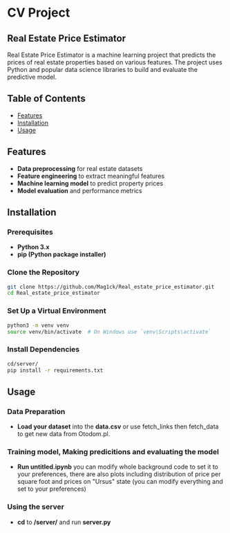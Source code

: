 # CV Project

## Real Estate Price Estimator

Real Estate Price Estimator is a machine learning project that predicts the prices of real estate properties based on various features. The project uses Python and popular data science libraries to build and evaluate the predictive model.

## Table of Contents
- [Features](#features)
- [Installation](#installation)
- [Usage](#usage)
## Features

- **Data preprocessing** for real estate datasets
- **Feature engineering** to extract meaningful features
- **Machine learning model** to predict property prices
- **Model evaluation** and performance metrics

## Installation

### Prerequisites

- **Python 3.x**
- **pip (Python package installer)**

### Clone the Repository

```bash
git clone https://github.com/Mag1ck/Real_estate_price_estimator.git
cd Real_estate_price_estimator
```

### Set Up a Virtual Environment
```bash
python3 -m venv venv
source venv/bin/activate  # On Windows use `venv\Scripts\activate`
```

### Install Dependencies
```bash
cd/server/
pip install -r requirements.txt
```

## Usage

### Data Preparation

- **Load your dataset** into the **data.csv** or use fetch_links then fetch_data to get new data from Otodom.pl.

### Training model, Making predicitions and evaluating the model

- **Run untitled.ipynb** you can modify whole background code to set it to your preferences, there are also plots including distribution of price per square foot and prices on "Ursus" state (you can modify everything and set to your preferences)

### Using the server

- **cd** to **/server/** and run **server.py**
